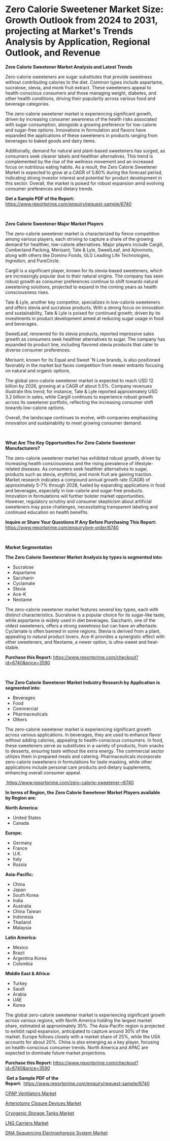 <p><h1>Zero Calorie Sweetener Market Size: Growth Outlook from 2024 to 2031, projecting at Market's Trends Analysis by Application, Regional Outlook, and Revenue</h1></p><p><strong>Zero Calorie Sweetener Market Analysis and Latest Trends</strong></p>
<p><p>Zero-calorie sweeteners are sugar substitutes that provide sweetness without contributing calories to the diet. Common types include aspartame, sucralose, stevia, and monk fruit extract. These sweeteners appeal to health-conscious consumers and those managing weight, diabetes, and other health conditions, driving their popularity across various food and beverage categories.</p><p>The zero-calorie sweetener market is experiencing significant growth, driven by increasing consumer awareness of the health risks associated with sugar consumption, alongside a growing preference for low-calorie and sugar-free options. Innovations in formulation and flavors have expanded the applications of these sweeteners in products ranging from beverages to baked goods and dairy items. </p><p>Additionally, demand for natural and plant-based sweeteners has surged, as consumers seek cleaner labels and healthier alternatives. This trend is complemented by the rise of the wellness movement and an increased focus on nutritious eating habits. As a result, the Zero Calorie Sweetener Market is expected to grow at a CAGR of 5.80% during the forecast period, indicating strong investor interest and potential for product development in this sector. Overall, the market is poised for robust expansion amid evolving consumer preferences and dietary trends.</p></p>
<p><strong>Get a Sample PDF of the Report:&nbsp;</strong> <a href="https://www.reportprime.com/enquiry/request-sample/6740">https://www.reportprime.com/enquiry/request-sample/6740</a></p>
<p>&nbsp;</p>
<p><strong>Zero Calorie Sweetener Major Market Players</strong></p>
<p><p>The zero-calorie sweetener market is characterized by fierce competition among various players, each striving to capture a share of the growing demand for healthier, low-calorie alternatives. Major players include Cargill, Cumberland Packing, Merisant, Tate & Lyle, SweetLeaf, and Ajinomoto, along with others like Domino Foods, GLG Leading Life Technologies, Ingredion, and PureCircle.</p><p>Cargill is a significant player, known for its stevia-based sweeteners, which are increasingly popular due to their natural origins. The company has seen robust growth as consumer preferences continue to shift towards natural sweetening solutions, projected to expand in the coming years as health consciousness rises.</p><p>Tate & Lyle, another key competitor, specializes in low-calorie sweeteners and offers stevia and sucralose products. With a strong focus on innovation and sustainability, Tate & Lyle is poised for continued growth, driven by its investments in product development aimed at reducing sugar usage in food and beverages.</p><p>SweetLeaf, renowned for its stevia products, reported impressive sales growth as consumers seek healthier alternatives to sugar. The company has expanded its product line, including flavored stevia products that cater to diverse consumer preferences.</p><p>Merisant, known for its Equal and Sweet 'N Low brands, is also positioned favorably in the market but faces competition from newer entrants focusing on natural and organic options.</p><p>The global zero-calorie sweetener market is expected to reach USD 12 billion by 2026, growing at a CAGR of about 5.5%. Company revenues illustrate this trend; for instance, Tate & Lyle reported approximately USD 3.2 billion in sales, while Cargill continues to experience robust growth across its sweetener portfolio, reflecting the increasing consumer shift towards low-calorie options. </p><p>Overall, the landscape continues to evolve, with companies emphasizing innovation and sustainability to meet growing consumer demand.</p></p>
<p>&nbsp;</p>
<p><strong>What Are The Key Opportunities For Zero Calorie Sweetener Manufacturers?</strong></p>
<p><p>The zero-calorie sweetener market has exhibited robust growth, driven by increasing health consciousness and the rising prevalence of lifestyle-related diseases. As consumers seek healthier alternatives to sugar, products such as stevia, erythritol, and monk fruit are gaining traction. Market research indicates a compound annual growth rate (CAGR) of approximately 5-7% through 2028, fueled by expanding applications in food and beverages, especially in low-calorie and sugar-free products. Innovation in formulations will further bolster market opportunities. However, regulatory scrutiny and consumer skepticism about artificial sweeteners may pose challenges, necessitating transparent labeling and continued education on health benefits.</p></p>
<p><strong>Inquire or Share Your Questions If Any Before Purchasing This Report:</strong> <a href="https://www.reportprime.com/enquiry/pre-order/6740">https://www.reportprime.com/enquiry/pre-order/6740</a></p>
<p>&nbsp;</p>
<p><strong>Market Segmentation</strong></p>
<p><strong>The Zero Calorie Sweetener Market Analysis by types is segmented into:</strong></p>
<p><ul><li>Sucralose</li><li>Aspartame</li><li>Saccharin</li><li>Cyclamate</li><li>Stevia</li><li>Ace-K</li><li>Neotame</li></ul></p>
<p><p>The zero-calorie sweetener market features several key types, each with distinct characteristics. Sucralose is a popular choice for its sugar-like taste, while aspartame is widely used in diet beverages. Saccharin, one of the oldest sweeteners, offers a strong sweetness but can have an aftertaste. Cyclamate is often banned in some regions. Stevia is derived from a plant, appealing to natural product lovers. Ace-K provides a synergistic effect with other sweeteners, and Neotame, a newer option, is ultra-sweet and heat-stable.</p></p>
<p><strong>Purchase this Report:&nbsp;</strong><a href="https://www.reportprime.com/checkout?id=6740&price=3590">https://www.reportprime.com/checkout?id=6740&price=3590</a></p>
<p>&nbsp;</p>
<p><strong>The Zero Calorie Sweetener Market Industry Research by Application is segmented into:</strong></p>
<p><ul><li>Beverages</li><li>Food</li><li>Commercial</li><li>Pharmaceuticals</li><li>Others</li></ul></p>
<p><p>The zero-calorie sweetener market is experiencing significant growth across various applications. In beverages, they are used to enhance flavor without adding calories, appealing to health-conscious consumers. In food, these sweeteners serve as substitutes in a variety of products, from snacks to desserts, ensuring taste without the extra energy. The commercial sector utilizes them in prepared meals and catering. Pharmaceuticals incorporate zero-calorie sweeteners in formulations for taste masking, while other applications include personal care products and dietary supplements, enhancing overall consumer appeal.</p></p>
<p><a href="https://www.reportprime.com/zero-calorie-sweetener-r6740">&nbsp;https://www.reportprime.com/zero-calorie-sweetener-r6740</a></p>
<p><strong>In terms of Region, the Zero Calorie Sweetener Market Players available by Region are:</strong></p>
<p>
    <p> <strong> North America: </strong>
        <ul>
            <li>United States</li>
            <li>Canada</li>
        </ul>
        </p> 
    <p> <strong> Europe: </strong>
        <ul>
            <li>Germany</li>
            <li>France</li>
            <li>U.K.</li>
            <li>Italy</li>
            <li>Russia</li>
        </ul>
        </p> 
    <p> <strong> Asia-Pacific: </strong>
        <ul>
            <li>China</li>
            <li>Japan</li>
            <li>South Korea</li>
            <li>India</li>
            <li>Australia</li>
            <li>China Taiwan</li>
            <li>Indonesia</li>
            <li>Thailand</li>
            <li>Malaysia</li>
        </ul>
        </p> 
    <p> <strong> Latin America: </strong>
        <ul>
            <li>Mexico</li>
            <li>Brazil</li>
            <li>Argentina Korea</li>
            <li>Colombia</li>
        </ul>
        </p> 
    <p> <strong> Middle East & Africa: </strong>
        <ul>
            <li>Turkey</li>
            <li>Saudi</li>
            <li>Arabia</li>
            <li>UAE</li>
            <li>Korea</li>
        </ul>
    </p>
    </p>
<p><p>The global zero-calorie sweetener market is experiencing significant growth across various regions, with North America holding the largest market share, estimated at approximately 35%. The Asia-Pacific region is projected to exhibit rapid expansion, anticipated to capture around 30% of the market. Europe follows closely with a market share of 25%, while the USA accounts for about 20%. China is also emerging as a key player, focusing on health-conscious consumer trends. North America and APAC are expected to dominate future market projections.</p></p>
<p><strong>Purchase this Report: </strong><a href="https://www.reportprime.com/checkout?id=6740&price=3590">https://www.reportprime.com/checkout?id=6740&price=3590</a></p>
<p>&nbsp;<strong>Get a Sample PDF of the Report:&nbsp;&nbsp;</strong><a href="https://www.reportprime.com/enquiry/request-sample/6740">https://www.reportprime.com/enquiry/request-sample/6740</a></p>
<p><strong></strong></p>
<p><p><a href="https://www.linkedin.com/pulse/mapping-cpap-ventilators-market-trends-challenges-breakthroughs-2yaxe?trackingId=gk%2BB%2BoenT1WBsHFrSwy5wg%3D%3D">CPAP Ventilators Market</a></p><p><a href="https://www.linkedin.com/pulse/how-arteriotomy-closure-devices-market-evolved-key-trends-regional-j292e?trackingId=fjglZM6RR6mo2GZxGDYjEA%3D%3D">Arteriotomy Closure Devices Market</a></p><p><a href="https://medium.com/@maudeefields042024/what-factors-will-influence-the-cryogenic-storage-tanks-market-in-the-coming-years-b0bd7d9e3dc1">Cryogenic Storage Tanks Market</a></p><p><a href="https://medium.com/@maudeefields042024/what-innovations-and-market-trends-are-shaping-the-lng-carriers-market-3fc0ea144700">LNG Carriers Market</a></p><p><a href="https://issuu.com/reportprime-2/docs/dna-sequencing-electrophoresis-syst_977f4b2d44fcc4">DNA Sequencing Electrophoresis System Market</a></p></p>